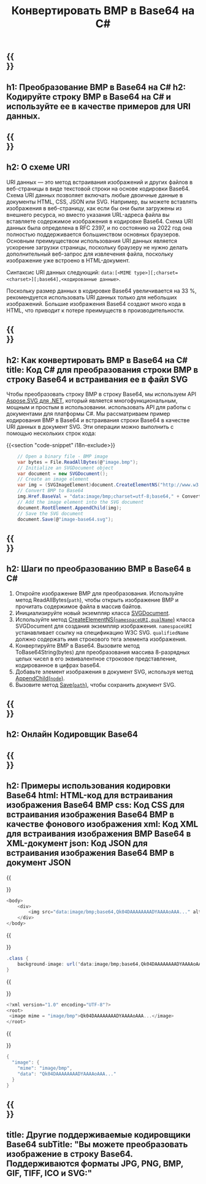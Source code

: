 ﻿---
translation: true
template: /templates/_template-encoder-child.md
title: Конвертировать BMP в Base64 на C#
description: Преобразуйте BMP в Base64 в C# и используйте кодированную строку для URI данных. Встраивайте ее в HTML, CSS, XML, JSON и другие документы.
url: /net/bmp-to-base64/
family: svg
platformtag: net
feature: encode
informat: BMP
outformat: Base64
---

{{<section banner>}}
---
h1: Преобразование BMP в Base64 на C#
h2: Кодируйте строку BMP в Base64 на C# и используйте ее в качестве примеров для URI данных.
---

{{<section overview>}}
---
h2: О схеме URI
---

URI данных — это метод встраивания изображений и других файлов в веб-страницы в виде текстовой строки на основе кодировки Base64. Схема URI данных позволяет включать любые двоичные данные в документы HTML, CSS, JSON или SVG. Например, вы можете вставлять изображения в веб-страницу, как если бы они были загружены из внешнего ресурса, но вместо указания URL-адреса файла вы вставляете содержимое изображения в кодировке Base64. Схема URI данных была определена в RFC 2397, и по состоянию на 2022 год она полностью поддерживается большинством основных браузеров. Основным преимуществом использования URI данных является ускорение загрузки страницы, поскольку браузеру не нужно делать дополнительный веб-запрос для извлечения файла, поскольку изображение уже встроено в HTML-документ.

Синтаксис URI данных следующий: `data:[<MIME type>][;charset=<charset>][;base64],<кодированные данные>`.

Поскольку размер данных в кодировке Base64 увеличивается на 33 %, рекомендуется использовать URI данных только для небольших изображений. Большие изображения Base64 создают много кода в HTML, что приводит к потере преимуществ в производительности.

{{<section code-text>}}
---
h2: Как конвертировать BMP в Base64 на С#
title: Код C# для преобразования строки BMP в строку Base64 и встраивания ее в файл SVG
---

Чтобы преобразовать строку BMP в строку Base64, мы используем API [Aspose.SVG для .NET](https://products.aspose.com/svg/net/), который является многофункциональным, мощным и простым в использовании. использовать API для работы с документами для платформы C#. Мы рассматриваем пример кодирования BMP в Base64 и встраивания строки Base64 в качестве URI данных в документ SVG. Эти операции можно выполнить с помощью нескольких строк кода:

{{<section "code-snippet" i18n-exclude>}}

```cs
    // Open a binary file - BMP image
    var bytes = File.ReadAllBytes(@"image.bmp");
    // Initialize an SVGDocument object
    var document = new SVGDocument();
    // Create an image element
    var img = (SVGImageElement)document.CreateElementNS("http://www.w3.org/2000/svg", "image");
    // Convert BMP to Base64
    img.Href.BaseVal = "data:image/bmp;charset=utf-8;base64," + Convert.ToBase64String(bytes);
    // Add the image element into the SVG document
    document.RootElement.AppendChild(img);
    // Save the SVG document
    document.Save(@"image-base64.svg");
```

{{<section steps>}}
---
h2: Шаги по преобразованию BMP в Base64 в C#
---
1. Откройте изображение BMP для преобразования. Используйте метод ReadAllBytes(`path`), чтобы открыть изображение BMP и прочитать содержимое файла в массив байтов.
1. Инициализируйте новый экземпляр класса [SVGDocument](https://reference.aspose.com/svg/net/aspose.svg/svgdocument/svgdocument/#constructor).
1. Используйте метод [CreateElementNS(`namespaceURI,qualName`)](https://reference.aspose.com/svg/net/aspose.svg.dom/document/createelementns/#createelementns) класса SVGDocument для создания экземпляр изображения. `namespaceURI` устанавливает ссылку на спецификацию W3C SVG. `qualifiedName` должно содержать имя строкового тега элемента изображения.
1. Конвертируйте BMP в Base64. Вызовите метод ToBase64String(bytes) для преобразования массива 8-разрядных целых чисел в его эквивалентное строковое представление, кодированное в цифрах base64.
1. Добавьте элемент изображения в документ SVG, используя метод [AppendChild(`node`)](https://reference.aspose.com/svg/net/aspose.svg.dom/node/appendchild/).
1. Вызовите метод [Save(`path`)](https://reference.aspose.com/svg/net/aspose.svg/svgdocument/save/), чтобы сохранить документ SVG.


{{<section online-encoder>}}
---
h2: Онлайн Кодировщик Base64
---

{{<section examples>}}
---
h2: Примеры использования кодировки Base64
html: HTML-код для встраивания изображения Base64 BMP
css: Код CSS для встраивания изображения Base64 BMP в качестве фонового изображения
xml: Код XML для встраивания изображения BMP Base64 в XML-документ
json: Код JSON для встраивания изображения Base64 BMP в документ JSON
---

{{<section code-html>}}

```cs
<body>
    <div>
        <img src="data:image/bmp;base64,Qk04DAAAAAAAADYAAAAoAAA..." alt="Blue circle">
    </div>
</body>
```

{{<section code-css>}}

```cs
.class {
    background-image: url('data:image/bmp;base64,Qk04DAAAAAAAADYAAAAoAAA...');
}
```

{{<section code-xml>}}

```cs
<?xml version="1.0" encoding="UTF-8"?>
<root>
 <image mime = "image/bmp">Qk04DAAAAAAAADYAAAAoAAA...</image>
</root>
```

{{<section code-json>}}

```cs
{
  "image": {
    "mime": "image/bmp",
    "data": "Qk04DAAAAAAAADYAAAAoAAA..."
  }
}
```

{{<section other-encoders>}}
---
title: Другие поддерживаемые кодировщики Base64
subTitle: "Вы можете преобразовать изображение в строку Base64. Поддерживаются форматы JPG, PNG, BMP, GIF, TIFF, ICO и SVG:"
---